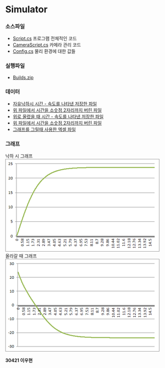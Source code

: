 # Simulator
### 소스파일    
* [Script.cs](https://github.com/lwhgit/Simulator/blob/master/Assets/Resources/Scripts/Script.cs) 프로그램 전체적인 코드   
* [CameraScript.cs](https://github.com/lwhgit/Simulator/blob/master/Assets/Resources/Scripts/CameraScript.cs) 카메라 관리 코드   
* [Config.cs](https://github.com/lwhgit/Simulator/blob/master/Assets/Resources/Scripts/Config.cs) 물리 환경에 대한 값들   
   
### 실행파일   
* [Builds.zip](https://github.com/lwhgit/Simulator/releases/download/0.1/Builds.zip)   
   
### 데이터   
* [자유낙하시 시간 - 속도를 나타낸 저장한 파일](https://github.com/lwhgit/Simulator/blob/master/rawdata_d.dat)   
* [위 파일에서 시간을 소숫점 2자리까지 버린 파일](https://github.com/lwhgit/Simulator/blob/master/data_d.dat)   
* [위로 올렸을 때 시간 - 속도를 나타낸 저장한 파일](https://github.com/lwhgit/Simulator/blob/master/rawdata_u.dat)   
* [위 파일에서 시간을 소숫점 2자리까지 버린 파일](https://github.com/lwhgit/Simulator/blob/master/data_u.dat)   
* [그래프를 그릴때 사용한 엑셀 파일](https://github.com/lwhgit/Simulator/raw/master/graph.xlsx)
   
### 그래프   
낙하 시 그래프   
![](https://github.com/lwhgit/Simulator/raw/master/graph_d.png)   
올라갈 때 그래프   
![](https://github.com/lwhgit/Simulator/raw/master/graph_u.png)


**30421 이우현**
